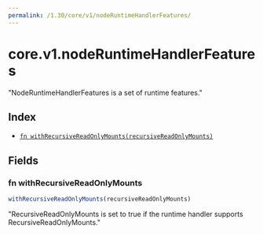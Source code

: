 ```yaml
---
permalink: /1.30/core/v1/nodeRuntimeHandlerFeatures/
---
```


# core.v1.nodeRuntimeHandlerFeatures

"NodeRuntimeHandlerFeatures is a set of runtime features."

## Index

* [`fn withRecursiveReadOnlyMounts(recursiveReadOnlyMounts)`](#fn-withrecursivereadonlymounts)

## Fields

### fn withRecursiveReadOnlyMounts

```ts
withRecursiveReadOnlyMounts(recursiveReadOnlyMounts)
```

"RecursiveReadOnlyMounts is set to true if the runtime handler supports RecursiveReadOnlyMounts."
